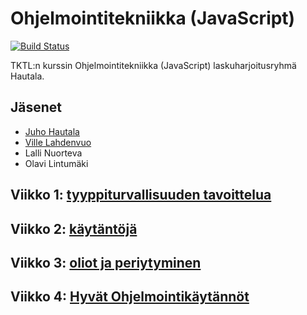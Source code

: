 # Ohjelmointitekniikka (JavaScript)

[![Build Status](https://travis-ci.org/vastus/hautala.js.png)](https://travis-ci.org/vastus/hautala.js)

TKTL:n kurssin Ohjelmointitekniikka (JavaScript) laskuharjoitusryhmä Hautala.

## Jäsenet

* [Juho Hautala](https://github.com/vastus)
* [Ville Lahdenvuo](http://tuhoojabotti.com)
* Lalli Nuorteva
* Olavi Lintumäki

## Viikko 1: [tyyppiturvallisuuden tavoittelua](./1-tyyppiturvallisuus/README.md)

## Viikko 2: [käytäntöjä](./2-typesAndConventions/README.md)

## Viikko 3: [oliot ja periytyminen](./3-oliotJaPeriytyminen/README.md)

## Viikko 4: [Hyvät Ohjelmointikäytännöt](./4-hyvatOhjelmointikaytannot/README.md)
